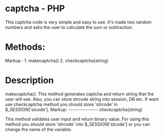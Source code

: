 # captcha - PHP
This captcha code is very simple and easy to use. it's made two random numbers and asks the user to calculate the sum or subtraction.
# Methods:
 Markup : 1. makecaptcha()
          2. checkcaptcha(string)
# Description

makecaptcha():
This method generates captcha and return string that the user will see. Also, you can store strcode string into session, DB etc.
If want use checkcaptcha method you should store 'strcode' in $_SESSION['stcode'].
Markup: --------------- 
checkcaptcha(string)
          
This method validates user input and return binary value. For using this method you should store 'strcode' into $_SESSION['stcode'] or
you can change the name of the variable.
